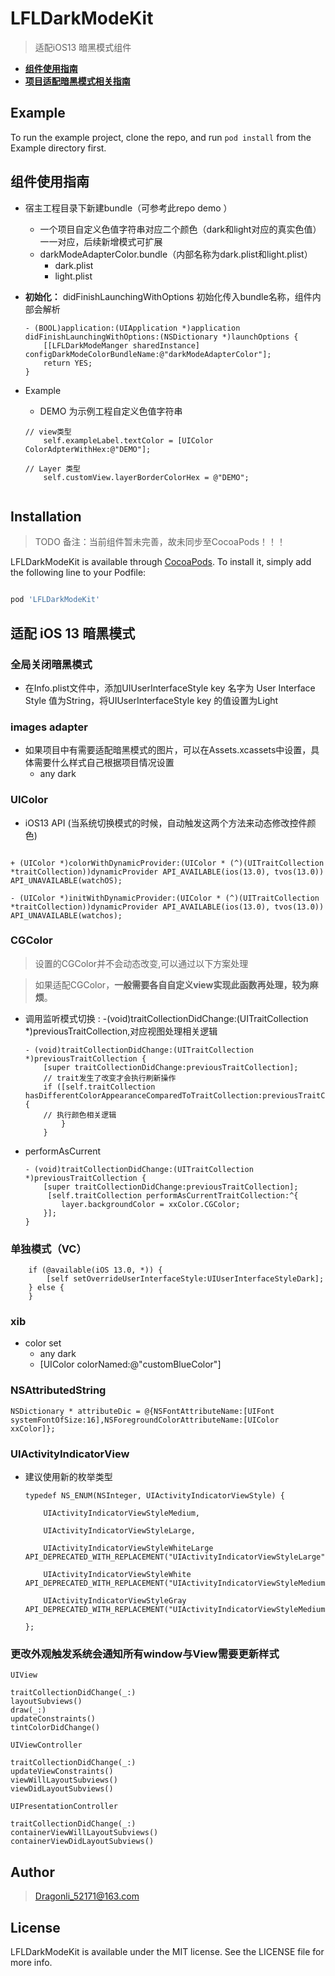# LFLDarkModeKit

> 适配iOS13 暗黑模式组件

- **[组件使用指南](#use)** 
- **[项目适配暗黑模式相关指南](#darkMode)** 

## Example

To run the example project, clone the repo, and run `pod install` from the 
Example directory first.


## <a name="use"></a> 组件使用指南

- 宿主工程目录下新建bundle（可参考此repo demo ）
	- 一个项目自定义色值字符串对应二个颜色（dark和light对应的真实色值）一一对应，后续新增模式可扩展
	-  darkModeAdapterColor.bundle（内部名称为dark.plist和light.plist）
		- dark.plist
		-  light.plist
- **初始化：** didFinishLaunchingWithOptions 初始化传入bundle名称，组件内部会解析

	```
	- (BOOL)application:(UIApplication *)application didFinishLaunchingWithOptions:(NSDictionary *)launchOptions {
	    [[LFLDarkModeManger sharedInstance] configDarkModeColorBundleName:@"darkModeAdapterColor"];
	    return YES;
	}
	```
- Example  
	- DEMO 为示例工程自定义色值字符串

	```
	// view类型
	    self.exampleLabel.textColor = [UIColor ColorAdpterWithHex:@"DEMO"];
	    
	// Layer 类型
	    self.customView.layerBorderColorHex = @"DEMO";
	    
	```


## Installation

> TODO 备注：当前组件暂未完善，故未同步至CocoaPods！！！

LFLDarkModeKit is available through [CocoaPods](https://cocoapods.org). To install it, simply add the following line to your Podfile:

```ruby

pod 'LFLDarkModeKit'

```

## <a name="darkMode"></a> 适配 iOS 13 暗黑模式

### 全局关闭暗黑模式

- 在Info.plist文件中，添加UIUserInterfaceStyle key 名字为 User Interface Style 值为String，将UIUserInterfaceStyle key 的值设置为Light

### images adapter

- 如果项目中有需要适配暗黑模式的图片，可以在Assets.xcassets中设置，具体需要什么样式自己根据项目情况设置
	- any dark 

### UIColor

- iOS13 API (当系统切换模式的时候，自动触发这两个方法来动态修改控件颜色)

```

+ (UIColor *)colorWithDynamicProvider:(UIColor * (^)(UITraitCollection *traitCollection))dynamicProvider API_AVAILABLE(ios(13.0), tvos(13.0)) API_UNAVAILABLE(watchOS);

- (UIColor *)initWithDynamicProvider:(UIColor * (^)(UITraitCollection *traitCollection))dynamicProvider API_AVAILABLE(ios(13.0), tvos(13.0)) API_UNAVAILABLE(watchos);

```
### CGColor 

> 设置的CGColor并不会动态改变,可以通过以下方案处理

> 如果适配CGColor，**一般需要各自自定义view实现此函数再处理，较为麻烦**。

- 调用监听模式切换 : -(void)traitCollectionDidChange:(UITraitCollection *)previousTraitCollection,对应视图处理相关逻辑

	```
	- (void)traitCollectionDidChange:(UITraitCollection *)previousTraitCollection {
	    [super traitCollectionDidChange:previousTraitCollection];
	    // trait发生了改变才会执行刷新操作
	    if ([self.traitCollection hasDifferentColorAppearanceComparedToTraitCollection:previousTraitCollection]) {
	    // 执行颜色相关逻辑
	    	}
	    }

	```
- performAsCurrent
	
	```
	- (void)traitCollectionDidChange:(UITraitCollection *)previousTraitCollection {
	    [super traitCollectionDidChange:previousTraitCollection];
	     [self.traitCollection performAsCurrentTraitCollection:^{
	        layer.backgroundColor = xxColor.CGColor;
	    }];
	}
	
	```

### 单独模式（VC）

```
	if (@available(iOS 13.0, *)) {
        [self setOverrideUserInterfaceStyle:UIUserInterfaceStyleDark];
    } else {
    }
```
### xib
- color set 
	- any dark 
	- [UIColor colorNamed:@"customBlueColor"] 

### NSAttributedString

```
NSDictionary * attributeDic = @{NSFontAttributeName:[UIFont systemFontOfSize:16],NSForegroundColorAttributeName:[UIColor xxColor]};

```

### UIActivityIndicatorView

- 建议使用新的枚举类型

	```
	typedef NS_ENUM(NSInteger, UIActivityIndicatorViewStyle) {

	    UIActivityIndicatorViewStyleMedium,
	
	    UIActivityIndicatorViewStyleLarge,
	
	    UIActivityIndicatorViewStyleWhiteLarge API_DEPRECATED_WITH_REPLACEMENT("UIActivityIndicatorViewStyleLarge",
	
	    UIActivityIndicatorViewStyleWhite API_DEPRECATED_WITH_REPLACEMENT("UIActivityIndicatorViewStyleMedium",
	
	    UIActivityIndicatorViewStyleGray API_DEPRECATED_WITH_REPLACEMENT("UIActivityIndicatorViewStyleMedium",
	
	};
	
	```

### 更改外观触发系统会通知所有window与View需要更新样式

```
UIView

traitCollectionDidChange(_:)
layoutSubviews()
draw(_:)
updateConstraints()
tintColorDidChange()

UIViewController

traitCollectionDidChange(_:)
updateViewConstraints()
viewWillLayoutSubviews()
viewDidLayoutSubviews()

UIPresentationController

traitCollectionDidChange(_:)
containerViewWillLayoutSubviews()
containerViewDidLayoutSubviews()

```

## Author

> Dragonli_52171@163.com

## License

LFLDarkModeKit is available under the MIT license. See the LICENSE file for more info.

